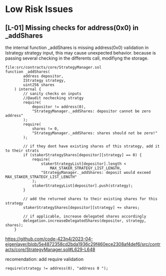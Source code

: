 # Low Risk Issues


## [L-01] Missing checks for address(0x0) in _addShares

the internal function _addShares is missing address(0x0) validation in Istrategy strategy input, this may cause unexpected behavior. because is passing several checking in the differents call, modifiyng the storage.

```
file:src/contracts/core/StrategyManager.sol
function _addShares(
        address depositor,
        IStrategy strategy,
        uint256 shares
    ) internal {
        // sanity checks on inputs
        //@audit nochecking stratgy
        require(
            depositor != address(0),
            "StrategyManager._addShares: depositor cannot be zero address"
        );
        require(
            shares != 0,
            "StrategyManager._addShares: shares should not be zero!"
        );

        // if they dont have existing shares of this strategy, add it to their strats
        if (stakerStrategyShares[depositor][strategy] == 0) {
            require(
                stakerStrategyList[depositor].length <
                    MAX_STAKER_STRATEGY_LIST_LENGTH,
                "StrategyManager._addShares: deposit would exceed MAX_STAKER_STRATEGY_LIST_LENGTH"
            );
            stakerStrategyList[depositor].push(strategy);
        }

        // add the returned shares to their existing shares for this strategy
        stakerStrategyShares[depositor][strategy] += shares;

        // if applicable, increase delegated shares accordingly
        delegation.increaseDelegatedShares(depositor, strategy, shares);
    }

```
https://github.com/code-423n4/2023-04-eigenlayer/blob/5e4872358cd2bda1936c29f460ece2308af4def6/src/contracts/core/StrategyManager.sol#L629-L648

recomendation: add require validation 
```
require(strategy != address(0), "address 0 ");
```

